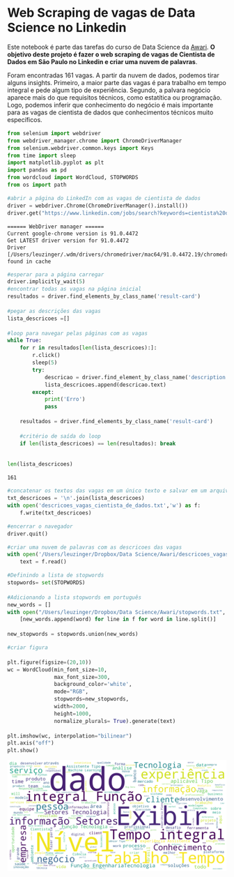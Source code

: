 # Web Scraping de vagas de Data Science no Linkedin

Este notebook é parte das tarefas do curso de Data Science da [Awari](https://awari.com.br/). **O objetivo deste projeto é fazer o web scraping de vagas de Cientista de Dados em São Paulo no Linkedin e criar uma nuvem de palavras**.

Foram encontradas 161 vagas. A partir da nuvem de dados, podemos tirar alguns insights. Primeiro, a maior parte das vagas é para trabalho em tempo integral e pede algum tipo de experiência. Segundo, a palvara negócio aparece mais do que requisitos técnicos, como estatítica ou programação. Logo, podemos inferir que conhecimento do negócio é mais importante para as vagas de cientista de dados que conhecimentos técnicos muito específicos.


```python
from selenium import webdriver
from webdriver_manager.chrome import ChromeDriverManager
from selenium.webdriver.common.keys import Keys
from time import sleep
import matplotlib.pyplot as plt
import pandas as pd
from wordcloud import WordCloud, STOPWORDS
from os import path
```


```python
#abrir a página do LinkedIn com as vagas de cientista de dados
driver = webdriver.Chrome(ChromeDriverManager().install())
driver.get("https://www.linkedin.com/jobs/search?keywords=cientista%20de%20dados&location=S%C3%A3o%20Paulo%2C%20S%C3%A3o%20Paulo%2C%20Brasil&geoId=104746682&trk=homepage-jobseeker_jobs-search-bar_search-submit&position=1&pageNum=0")
```

    
    
    ====== WebDriver manager ======
    Current google-chrome version is 91.0.4472
    Get LATEST driver version for 91.0.4472
    Driver [/Users/leuzinger/.wdm/drivers/chromedriver/mac64/91.0.4472.19/chromedriver] found in cache



```python
#esperar para a página carregar
driver.implicitly_wait(5)
#encontrar todas as vagas na página inicial
resultados = driver.find_elements_by_class_name('result-card')

#pegar as descrições das vagas
lista_descricoes =[]

#loop para navegar pelas páginas com as vagas
while True:
    for r in resultados[len(lista_descricoes):]:
        r.click()
        sleep(5)
        try:
            descricao = driver.find_element_by_class_name('description')
            lista_descricoes.append(descricao.text)
        except:
            print('Erro')
            pass
        
    resultados = driver.find_elements_by_class_name('result-card')
    
    #critério de saída do loop
    if len(lista_descricoes) == len(resultados): break
        

```


```python
len(lista_descricoes)
```




    161




```python
#concatenar os textos das vagas em um único texto e salvar em um arquivo txt
txt_descricoes = '\n'.join(lista_descricoes)
with open('descricoes_vagas_cientista_de_dados.txt','w') as f:
    f.write(txt_descricoes)
```


```python
#encerrar o navegador
driver.quit()
```


```python
#criar uma nuvem de palavras com as descricoes das vagas
with open('/Users/leuzinger/Dropbox/Data Science/Awari/descricoes_vagas_cientista_de_dados.txt') as f:
    text = f.read()
```


```python
#Definindo a lista de stopwords
stopwords= set(STOPWORDS)

#Adicionando a lista stopwords em português
new_words = []
with open("/Users/leuzinger/Dropbox/Data Science/Awari/stopwords.txt", 'r') as f:
    [new_words.append(word) for line in f for word in line.split()]

new_stopwords = stopwords.union(new_words)
```


```python
#criar figura

plt.figure(figsize=(20,10))
wc = WordCloud(min_font_size=10, 
               max_font_size=300, 
               background_color='white', 
               mode="RGB",
               stopwords=new_stopwords,
               width=2000, 
               height=1000,
               normalize_plurals= True).generate(text)

plt.imshow(wc, interpolation="bilinear")
plt.axis("off")
plt.show()
```


    
![png](output_10_0.png)
    

